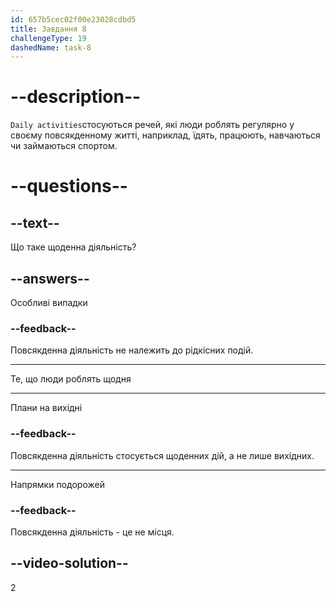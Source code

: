 ```yaml
---
id: 657b5cec02f00e23028cdbd5
title: Завдання 8
challengeType: 19
dashedName: task-8
---
```


# --description--

`Daily activities`стосуються речей, які люди роблять регулярно у своєму повсякденному житті, наприклад, їдять, працюють, навчаються чи займаються спортом.

# --questions--

## --text--

Що таке щоденна діяльність?

## --answers--

Особливі випадки

### --feedback--

Повсякденна діяльність не належить до рідкісних подій.

---

Те, що люди роблять щодня

---

Плани на вихідні

### --feedback--

Повсякденна діяльність стосується щоденних дій, а не лише вихідних.

---

Напрямки подорожей

### --feedback--

Повсякденна діяльність - це не місця.

## --video-solution--

2

